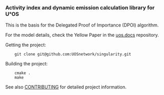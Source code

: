 ### Activity index and dynamic emission calculation library for U°OS ###

This is the basis for the Delegated Proof of Importance (DPOI) algorithm.

For the model details, check the Yellow Paper in the [uos.docs](https://github.com/UOSnetwork/uos.docs) repository.

Getting the project:  
```
    git clone git@github.com:UOSnetwork/singularity.git
```

Building the project:  
```
    cmake .  
    make   
```
See also [CONTRIBUTING](../../../uos.docs/blob/master/CONTRIBUTING.md) for detailed project information.
